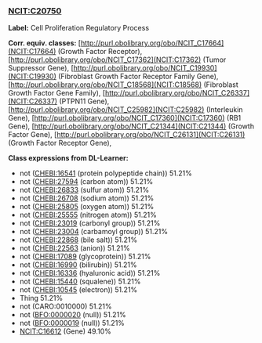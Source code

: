 
### [NCIT:C20750](http://purl.obolibrary.org/obo/NCIT_C20750)
**Label:** Cell Proliferation Regulatory Process

**Corr. equiv. classes:** [http://purl.obolibrary.org/obo/NCIT_C17664](NCIT:C17664) (Growth Factor Receptor), [http://purl.obolibrary.org/obo/NCIT_C17362](NCIT:C17362) (Tumor Suppressor Gene), [http://purl.obolibrary.org/obo/NCIT_C19930](NCIT:C19930) (Fibroblast Growth Factor Receptor Family Gene), [http://purl.obolibrary.org/obo/NCIT_C18568](NCIT:C18568) (Fibroblast Growth Factor Gene Family), [http://purl.obolibrary.org/obo/NCIT_C26337](NCIT:C26337) (PTPN11 Gene), [http://purl.obolibrary.org/obo/NCIT_C25982](NCIT:C25982) (Interleukin Gene), [http://purl.obolibrary.org/obo/NCIT_C17360](NCIT:C17360) (RB1 Gene), [http://purl.obolibrary.org/obo/NCIT_C21344](NCIT:C21344) (Growth Factor Gene), [http://purl.obolibrary.org/obo/NCIT_C26131](NCIT:C26131) (Growth Factor Receptor Gene), 

**Class expressions from DL-Learner:**

- not ([CHEBI:16541](http://purl.obolibrary.org/obo/CHEBI_16541) (protein polypeptide chain)) 51.21%
- not ([CHEBI:27594](http://purl.obolibrary.org/obo/CHEBI_27594) (carbon atom)) 51.21%
- not ([CHEBI:26833](http://purl.obolibrary.org/obo/CHEBI_26833) (sulfur atom)) 51.21%
- not ([CHEBI:26708](http://purl.obolibrary.org/obo/CHEBI_26708) (sodium atom)) 51.21%
- not ([CHEBI:25805](http://purl.obolibrary.org/obo/CHEBI_25805) (oxygen atom)) 51.21%
- not ([CHEBI:25555](http://purl.obolibrary.org/obo/CHEBI_25555) (nitrogen atom)) 51.21%
- not ([CHEBI:23019](http://purl.obolibrary.org/obo/CHEBI_23019) (carbonyl group)) 51.21%
- not ([CHEBI:23004](http://purl.obolibrary.org/obo/CHEBI_23004) (carbamoyl group)) 51.21%
- not ([CHEBI:22868](http://purl.obolibrary.org/obo/CHEBI_22868) (bile salt)) 51.21%
- not ([CHEBI:22563](http://purl.obolibrary.org/obo/CHEBI_22563) (anion)) 51.21%
- not ([CHEBI:17089](http://purl.obolibrary.org/obo/CHEBI_17089) (glycoprotein)) 51.21%
- not ([CHEBI:16990](http://purl.obolibrary.org/obo/CHEBI_16990) (bilirubin)) 51.21%
- not ([CHEBI:16336](http://purl.obolibrary.org/obo/CHEBI_16336) (hyaluronic acid)) 51.21%
- not ([CHEBI:15440](http://purl.obolibrary.org/obo/CHEBI_15440) (squalene)) 51.21%
- not ([CHEBI:10545](http://purl.obolibrary.org/obo/CHEBI_10545) (electron)) 51.21%
- Thing 51.21%
- not (CARO:0010000) 51.21%
- not ([BFO:0000020](http://purl.obolibrary.org/obo/BFO_0000020) (null)) 51.21%
- not ([BFO:0000019](http://purl.obolibrary.org/obo/BFO_0000019) (null)) 51.21%
- [NCIT:C16612](http://purl.obolibrary.org/obo/NCIT_C16612) (Gene) 49.10%


